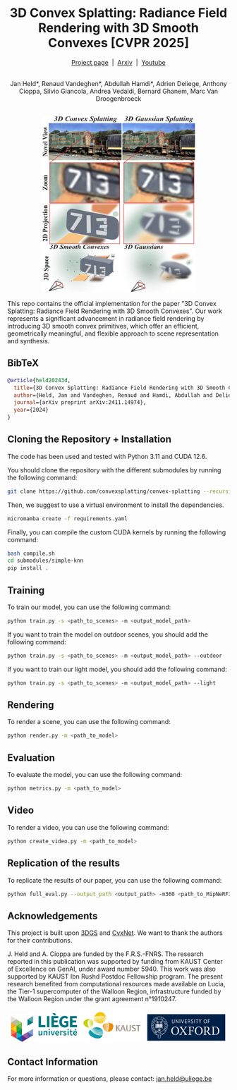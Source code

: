 
<h1 align="center">3D Convex Splatting: Radiance Field Rendering with 3D Smooth Convexes [CVPR 2025] </h1>

<div align="center">
  <a href="https://convexsplatting.github.io/">Project page</a> &nbsp;|&nbsp;
  <a href="https://arxiv.org/abs/2411.14974">Arxiv</a> &nbsp;|&nbsp;
  <a href="https://www.youtube.com/watch?v=5N3OFHH7lbU&t=2s">Youtube</a>
</div>
<br>

<p align="center">
  Jan Held*, Renaud Vandeghen*, Abdullah Hamdi*, Adrien Deliege, Anthony Cioppa, Silvio Giancola, Andrea Vedaldi, Bernard Ghanem, Marc Van Droogenbroeck
</p>

<br>

<div align="center">
  <img src="assets/abstract.png" width="350" height="400" alt="Abstract Image">
</div>

This repo contains the official implementation for the paper "3D Convex Splatting: Radiance Field Rendering with 3D Smooth Convexes". 
Our work represents a significant advancement in radiance field rendering by introducing 3D smooth convex primitives, which offer an efficient, geometrically meaningful, and flexible approach to scene representation and synthesis.


## BibTeX
```bibtex
@article{held20243d,
  title={3D Convex Splatting: Radiance Field Rendering with 3D Smooth Convexes},
  author={Held, Jan and Vandeghen, Renaud and Hamdi, Abdullah and Deliege, Adrien and Cioppa, Anthony and Giancola, Silvio and Vedaldi, Andrea and Ghanem, Bernard and Van Droogenbroeck, Marc},
  journal={arXiv preprint arXiv:2411.14974},
  year={2024}
}
```

## Cloning the Repository + Installation

The code has been used and tested with Python 3.11 and CUDA 12.6.

You should clone the repository with the different submodules by running the following command:

```bash
git clone https://github.com/convexsplatting/convex-splatting --recursive
```

Then, we suggest to use a virtual environment to install the dependencies.

```bash
micromamba create -f requirements.yaml
```

Finally, you can compile the custom CUDA kernels by running the following command:

```bash
bash compile.sh
cd submodules/simple-knn
pip install .
```

## Training
To train our model, you can use the following command:
```bash
python train.py -s <path_to_scenes> -m <output_model_path>
```

If you want to train the model on outdoor scenes, you should add the following command:  
```bash
python train.py -s <path_to_scenes> -m <output_model_path> --outdoor
```

If you want to train our light model, you should add the following command:  
```bash
python train.py -s <path_to_scenes> -m <output_model_path> --light
```

## Rendering
To render a scene, you can use the following command:
```bash
python render.py -m <path_to_model>
```

## Evaluation
To evaluate the model, you can use the following command:
```bash
python metrics.py -m <path_to_model>
```

## Video
To render a video, you can use the following command:
```bash
python create_video.py -m <path_to_model>
```

## Replication of the results
To replicate the results of our paper, you can use the following command:
```bash
python full_eval.py --output_path <output_path> -m360 <path_to_MipNeRF360> -tat <path_to_T&T> -db <path_to_DB>
```


## Acknowledgements

This project is built upon [3DGS](https://github.com/graphdeco-inria/gaussian-splatting) and [CvxNet](https://github.com/tensorflow/graphics/tree/master/tensorflow_graphics/projects/cvxnet). 
We want to thank the authors for their contributions.


J. Held and A. Cioppa are funded by the F.R.S.-FNRS. The research reported in this publication was supported by funding from KAUST Center of Excellence on GenAI, under award number 5940. This work was also supported by KAUST Ibn Rushd Postdoc Fellowship program. The present research benefited from computational resources made available on Lucia, the Tier-1 supercomputer of the Walloon Region, infrastructure funded by the Walloon Region under the grant agreement n°1910247.

<div align="center">
<img src="assets/liege.png" width="150" height="65">
<img src="assets/kaust.png" width="150" height="75">
<img src="assets/oxford.png" width="180" height="65">
</div>

## Contact Information
For more information or questions, please contact: jan.held@uliege.be
